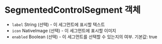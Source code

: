 # SegmentedControlSegment 객체

* `label` String (선택) - 이 세그먼트에 표시할 텍스트
* `icon` NativeImage (선택) - 이 세그먼트에 표시할 이미지
* `enabled` Boolean (선택) - 이 세그먼트를 선택할 수 있는지의 여부. 기본값: true
